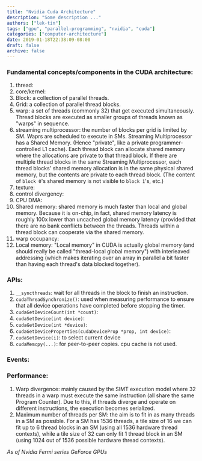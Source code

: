 ```yaml
---
title: "Nvidia Cuda Architecture"
description: "Some description ..."
authors: ["lek-tin"]
tags: ["gpu", "parallel-programming", "nvidia", "cuda"]
categories: ["computer-architecture"]
date: 2019-01-18T22:38:09-08:00
draft: false
archive: false
---
```

### Fundamental concepts/components in the CUDA architecture:  
1. thread:  
2. core/kernel:  
4. Block: a collection of parallel threads.  
5. Grid: a collection of parallel thread blocks.  
6. warp: a set of threads (commonly 32) that get executed simultaneously. Thread blocks are executed as smaller groups of threads known as "warps" in sequence.
7. streaming multiprocessor: the number of blocks per grid is limited by SM. Waprs are scheduled to execute in SMs. Streaming Multiprocessor has a Shared Memory. (Hence "private", like a private programmer-controlled L1 cache). Each thread block can allocate shared memory where the allocations are private to that thread block. If there are multiple thread blocks in the same Streaming Multiprocessor, each thread blocks' shared memory allocation is in the same physical shared memory, but the contents are private to each thread block. (The content of `block 0`'s shared memory is not visible to `block 1`'s, etc.)
8. texture:  
9. control divergency:  
10. CPU DMA:  
11. Shared memory: shared memory is much faster than local and global memory. Because it is on-chip, in fact, shared memory latency is roughly 100x lower than uncached global memory latency (provided that there are no bank conflicts between the threads. Threads within a thread block can cooperate via the shared memory.
12. warp occupancy:  
13. Local memory: "Local memory" in CUDA is actually global memory (and should really be called "thread-local global memory") with interleaved addressing (which makes iterating over an array in parallel a bit faster than having each thread's data blocked together).  

### APIs:
1. `__syncthreads`: wait for all threads in the block to finish an instruction.  
2. `cudaThreadSynchronize()`: used when measuring performance to ensure that all device operations have completed before stopping the timer.
3. `cudaGetDeviceCount(int *count)`:  
4. `cudaSetDevice(int device)`:  
5. `cudaGetDevice(int *device)`:  
6. `cudaGetDeviceProperties(cudaDeviceProp *prop, int device)`:  
7. `cudaSetDevice(i)`: to select current device  
8. `cudaMemcpy(...)`: for peer-to-peer copies. cpu cache is not used.

### Events:  

### Performance:
1. Warp divergence: mainly caused by the SIMT execution model where 32 threads in a warp must execute the same instruction (all share the same Program Counter). Due to this, if threads diverge and operate on different instructions, the execution becomes serialized.
2. Maximum number of threads per SM: the aim is to fit in as many threads in a SM as possible. For a SM has 1536 threads, a tile size of 16 we can fit up to 6 thread blocks in an SM (using all 1536 hardware thread contexts), while a tile size of 32 can only fit 1 thread block in an SM (using 1024 out of 1536 possible hardware thread contexts).


_As of Nvidia Fermi series GeForce GPUs_